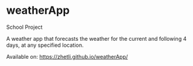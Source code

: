 # weatherApp

School Project

A weather app that forecasts the weather for the current and following 4 days, at any specified location.

Available on: https://zhetli.github.io/weatherApp/
